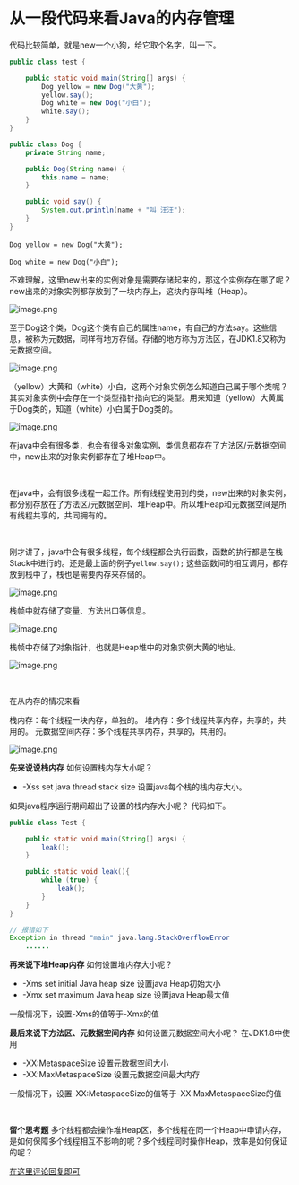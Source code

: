 # 从一段代码来看Java的内存管理

代码比较简单，就是new一个小狗，给它取个名字，叫一下。

```java
public class test {

    public static void main(String[] args) {
        Dog yellow = new Dog("大黄");
        yellow.say();
        Dog white = new Dog("小白");
        white.say();
    }
}

public class Dog {
    private String name;

    public Dog(String name) {
        this.name = name;
    }

    public void say() {
        System.out.println(name + "叫 汪汪");
    }
}
```


`Dog yellow = new Dog("大黄");`

`Dog white = new Dog("小白");`

不难理解，这里new出来的实例对象是需要存储起来的，那这个实例存在哪了呢？new出来的对象实例都存放到了一块内存上，这块内存叫堆（Heap）。

![image.png](/image/java-memory-manage-one.png)


至于Dog这个类，Dog这个类有自己的属性name，有自己的方法say。这些信息，被称为元数据，同样有地方存储。存储的地方称为方法区，在JDK1.8又称为元数据空间。

![image.png](/image/java-memory-manage-two.png)

（yellow）大黄和（white）小白，这两个对象实例怎么知道自己属于哪个类呢？其实对象实例中会存在一个类型指针指向它的类型。用来知道（yellow）大黄属于Dog类的，知道（white）小白属于Dog类的。
​

![image.png](/image/java-memory-manage-three.png)


在java中会有很多类，也会有很多对象实例，类信息都存在了方法区/元数据空间中，new出来的对象实例都存在了堆Heap中。
​

​

在java中，会有很多线程一起工作。所有线程使用到的类，new出来的对象实例，都分别存放在了方法区/元数据空间、堆Heap中。所以堆Heap和元数据空间是所有线程共享的，共同拥有的。
​

​

刚才讲了，java中会有很多线程，每个线程都会执行函数，函数的执行都是在栈Stack中进行的。还是最上面的例子`yellow.say();` 这些函数间的相互调用，都存放到栈中了，栈也是需要内存来存储的。
​

![image.png](/image/java-memory-manage-four.png)


栈帧中就存储了变量、方法出口等信息。

![image.png](/image/java-memory-manage-five.png)


栈帧中存储了对象指针，也就是Heap堆中的对象实例大黄的地址。

![image.png](/image/java-memory-manage-six.png)


​

在从内存的情况来看
​

栈内存：每个线程一块内存，单独的。
堆内存：多个线程共享内存，共享的，共用的。
元数据空间内存：多个线程共享内存，共享的，共用的。

![image.png](/image/java-memory-manage-seven.png)


**先来说说栈内存**
如何设置栈内存大小呢？

- -Xss <size> set java thread stack size 设置java每个栈的栈内存大小。

如果java程序运行期间超出了设置的栈内存大小呢？ 代码如下。
```java
public class Test {

    public static void main(String[] args) {
        leak();
    }

    public static void leak(){
        while (true) {
            leak();
        }
    }
}

// 报错如下
Exception in thread "main" java.lang.StackOverflowError
	......
```
**再来说下堆Heap内存**
如何设置堆内存大小呢？

- -Xms<size>        set initial Java heap size		设置java Heap初始大小
- -Xmx<size>        set maximum Java heap size	设置java Heap最大值

一般情况下，设置-Xms的值等于-Xmx的值
​

**最后来说下方法区、元数据空间内存**
如何设置元数据空间大小呢？
在JDK1.8中使用

- -XX:MetaspaceSize    设置元数据空间大小
- -XX:MaxMetaspaceSize 设置元数据空间最大内存

一般情况下，设置-XX:MetaspaceSize的值等于-XX:MaxMetaspaceSize的值
​

​

**留个思考题**
多个线程都会操作堆Heap区，多个线程在同一个Heap中申请内存，是如何保障多个线程相互不影响的呢？多个线程同时操作Heap，效率是如何保证的呢？

[在这里评论回复即可](https://github.com/gxpisme/gxpisme.github.io/issues/new)
